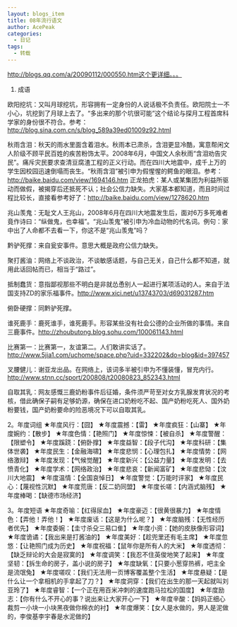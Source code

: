 ```yaml
---
layout: blogs_item
title: 08年流行语文
author: AcePeak
categories:
  - 日记
tags:
  - 转载
---
```


http://blogs.qq.com/a/20090112/000550.htm这个更详细。。。

1. 成语

欧阳挖坑：又叫月球挖坑，形容拥有一定身份的人说话极不负责任。欧阳院士一不小心，坑挖到了月球上去了。“多出来的那个坑很可能”这个结论与探月工程首席科学家的身份很不符合。参考：http://blog.sina.com.cn/s/blog_589a39ed01009z92.html

秋雨含泪：秋天的雨水里面含着泪水。秋雨本已肃杀，含泪更显冷酷，寓意帮闲文人阶级不顾平民百姓的疾苦粉饰太平。2008年6月，中国文人余秋雨“含泪劝告灾民”。痛斥灾民要求查清豆腐渣工程的正义行动。而在四川大地震中，成千上万的学生因校园迅速倒塌而丧生。“秋雨含泪”被引申为假惺惺的鳄鱼的眼泪。参考：http://baike.baidu.com/view/1694146.htm
正龙拍虎：某人或某集团为利益所驱动而做假，被揭穿后还抵死不认；社会公信力缺失。大家基本都知道，而且时间过程比较长，直接看参考好了：http://baike.baidu.com/view/1278620.htm

兆山羡鬼：无耻文人王兆山，2008年6月在四川大地震发生后，面对6万多死难者竟作诗曰：“纵做鬼，也幸福”。“兆山羡鬼”被引申为冷血动物的代名词。例句：家中出了人命都不去看一下，你这不是“兆山羡鬼”吗？

黔驴死撑：来自瓮安事件。意思大概是政府公信力缺失。

聚打酱油：网络上不谈政治，不谈敏感话题，与自己无关，自己什么都不知道，就用此话回帖而已，相当于“路过”。

抵制蠢货：意指鄙视那些不明白是非就怂恿别人一起进行某项活动的人。来自于法国支持ZD的家乐福事件。http://www.xici.net/u13743703/d69031287.htm

俯卧硬撑：同黔驴死撑。

谁死鹿手：鹿死谁手，谁死鹿手。形容某些没有社会公德的企业所做的事情。来自三鹿事件。http://zhoubutong.blog.sohu.com/100061143.html

比赛第一：比赛第一，友谊第二。人们敢讲实话了。http://www.5jia1.com/uchome/space.php?uid=332202&do=blog&id=397457

叉腰健儿：谢亚龙出品。在网络上，该词多半被引申为不懂装懂，冒充内行。http://www.stnn.cc/sport/200808/t20080823_852343.html

自取其乳：网友感慨三鹿奶粉事件后征婚，条件须严苛至对女方乳腺发育状况的考核，借此确保子嗣有足够奶源，确保在进口奶粉吃不起、国产奶粉吃死人、国外奶粉要钱，国产奶粉要命的险恶境况下可以自取其乳。


2。年度词组
★年度风行：【囧】
★年度震撼：【雷】
★年度疯狂：【山寨】
★年度婉约：【散步】
★年度色情：【艳照门】
★年度惊悚：【被自杀】
★年度警醒：【限塑令】
★年度蹊跷：【俯卧撑】
★年度益智：【段子代沟】
★年度科研：【集体世袭】
★年度民生：【金融海啸】
★年度悲悯：【心理包扎】
★年度情势：【网络激辩】
★年度发现：【气候觉醒】
★年度新兴：【公益力量】
★年度发明：【去愤青化】
★年度学术：【网络政治】
★年度悲哀：【新闻富矿】
★年度悲恸：【汶川大地震】
★年度温情：【全国哀悼日】
★年度警觉：【万能时评家】
★年度民心：【蔑视性沉默】
★年度荒唐：【反二奶同盟】
★年度长嗟：【内涵式脑残】
★年度棒喝：【缺德市场经济】


3。年度短语
★年度奇喻：【红得尿血】
★年度豪迈：【很黄很暴力】
★年度情色：【弄他！弄他！】
★年度废话：【这是为什么呢？】
★年度脑残：【无性经历者优先】
★年度委婉：【圭寸杀殳三易口隹】
★年度小资：【她的皮肤像形容词】
★年度诡谲：【我出来是打酱油的】
★年度美好：【趁兜里还有毛主席】
★年度忽悠：【让艳照门成为历史】
★年度祝福：【鼠年你是所有人的大米】
★年度透彻：【缺乏辩论的大会是寂寞的】
★年度调笑：【我忍不住英俊地笑了起来】
★年度坚韧：【拆生命的房子，盖小说的房子】
★年度缺氧：【只要小葱穿热裤，吧主全是流氓兔】
★年度嗟叹：【我们无法用一页博客覆盖整个生活】
★年度悬疑：【是什么让一个拿相机的手拿起了刀？】
★年度洞穿：【我们在出生的那一天起就叫刘亚玲了】
★年度睿智：【一个正在用百米冲刺的速度跑马拉松的国度】
★年度励志：【你有什么不开心的事？说出来让大家开心一下】
★年度辛酸：【妈妈正细心裁剪一小块一小块黑夜做你棉衣的衬】
★年度爆笑：【女人是水做的，男人是泥做的，李俊基李宇春是水泥做的】
